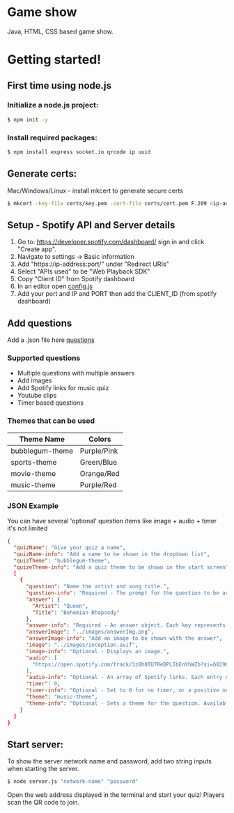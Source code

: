 # Game show
Java, HTML, CSS based game show. 

# Getting started!
## First time using node.js
### Initialize a node.js project:
```sh
$ npm init -y
```
### Install required packages:
```sh
$ npm install express socket.io qrcode ip uuid
```
## Generate certs:
Mac/Windows/Linux - install mkcert to generate secure certs
```sh
$ mkcert -key-file certs/key.pem -cert-file certs/cert.pem F.209 <ip-address>
```

## Setup - Spotify API and Server details
1. Go to: https://developer.spotify.com/dashboard/ sign in and click "Create app".
2. Navigate to settings -> Basic information
3. Add "https://ip-address:port/" under "Redirect URIs"
5. Select "APIs used" to be "Web Playback SDK"
6. Copy "Client ID" from Spotify dashboard
7. In an editor open [config.js](config.js)
8. Add your port and IP and PORT then add the CLIENT_ID (from spotify dashboard)

## Add questions
Add a .json file here [questions](public/quizes/)

### Supported questions
* Multiple questions with multiple answers
* Add images
* Add Spotify links for music quiz
* Youtube clips
* Timer based questions

### Themes that can be used
| Theme Name        | Colors        |
|-------------------|--------------|
| bubblegum-theme  | Purple/Pink  |
| sports-theme     | Green/Blue   |
| movie-theme      | Orange/Red   |
| music-theme      | Purple/Red   |

### JSON Example
You can have several 'optional' question items like image + audio + timer it's not limited

```json
{
  "quizName": "Give your quiz a name",
  "quizName-info": "Add a name to be shown in the dropdown list",
  "quizTheme": "bubblegum-theme",
  "quizeTheme-info": "Add a quiz theme to be shown in the start screen",
  [
    {
      "question": "Name the artist and song title.",
      "question-info": "Required - The prompt for the question to be asked.",
      "answer": {
        "Artist": "Queen",
        "Title": "Bohemian Rhapsody"
      },
      "answer-info": "Required - An answer object. Each key represents an input field placeholder.",
      "answerImage": "../images/answerImg.png",
      "answerImage-info": "Add an image to be shown with the answer",
      "image": "../images/inception.avif",
      "image-info": "Optional - Displays an image.",
      "audio": [
        "https://open.spotify.com/track/3z8h0TU7ReDPLIbEnYhWZb?si=b829b7cc4c5b4f41"
      ],
      "audio-info": "Optional - An array of Spotify links. Each entry generates its own play button.",
      "timer": 0,
      "timer-info": "Optional - Set to 0 for no timer, or a positive number for a countdown in seconds.",
      "theme": "music-theme",
      "theme-info": "Optional - Sets a theme for the question. Available themes: 'bubblegum-theme' (purple/pink), 'sports-theme' (green/blue), 'movie-theme' (orange/red), 'music-theme' (purple/red)."
    }
  ]
}
```

## Start server:
To show the server network name and password, add two string inputs when starting the server.
```sh
$ node server.js "network-name" "password"
```

Open the web address displayed in the terminal and start your quiz!
Players scan the QR code to join.
